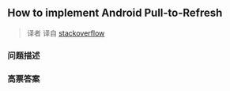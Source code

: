 ## How to implement Android Pull-to-Refresh

> 译者 译自 [stackoverflow](http://stackoverflow.com/questions/4583484/how-to-implement-android-pull-to-refresh) 

### 问题描述 

### 高票答案 


